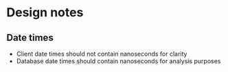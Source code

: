 # Design notes

## Date times
- Client date times should not contain nanoseconds for clarity
- Database date times should contain nanoseconds for analysis purposes




